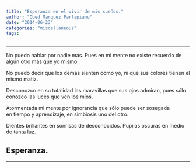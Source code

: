 ```yaml
---
title: "Esperanza en el vivir de mis sueños."
author: "Obed Marquez Parlapiano"
date: "2014-06-23"
categories: "miscellaneous"
tags:
---
```


* * *

No puedo hablar por nadie más. Pues en mi mente no existe recuerdo de algún otro más que yo mismo. 

No puedo decir que los demás sienten como yo, ni que sus colores tienen el mismo matiz. 

Desconozco en su totalidad las maravillas que sus ojos admiran, pues sólo conozco las luces que ven los míos.

Atormentada mi mente por ignorancia que sólo puede ser sosegada en tiempo y aprendizaje, en simbiosis uno del otro.

Dientes brillantes en sonrisas de desconocidos. Pupilas oscuras en medio de tanta luz.

## Esperanza.

* * *

